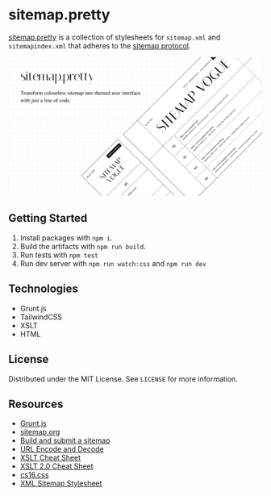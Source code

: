 # sitemap.pretty

[sitemap.pretty](/) is a collection of stylesheets for `sitemap.xml` and `sitemapindex.xml` that adheres to the [sitemap protocol](https://www.sitemaps.org/protocol.html).

![thumbnail for the project](images/thumbnail.png)

## Getting Started

1. Install packages with `npm i`.
2. Build the artifacts with `npm run build`.
3. Run tests with `npm test`
4. Run dev server with `npm run watch:css` and `npm run dev`

## Technologies

- Grunt.js
- TailwindCSS
- XSLT
- HTML

## License

Distributed under the MIT License. See `LICENSE` for more information.

## Resources

- [Grunt.js](https://gruntjs.com/)
- [sitemap.org](https://www.sitemaps.org)
- [Build and submit a sitemap](https://developers.google.com/search/docs/crawling-indexing/sitemaps/build-sitemap)
- [URL Encode and Decode](https://www.urlencoder.org/)
- [XSLT Cheat Sheet](https://www.cheat-sheets.org/saved-copy/XSLT-1.0.pdf)
- [XSLT 2.0 Cheat Sheet](https://cheatography.com/univer/cheat-sheets/xslt-2-0-cheat-sheet)
- [cs16.css](https://cs16.samke.me/)
- [XML Sitemap Stylesheet](https://github.com/pedroborges/xml-sitemap-stylesheet)
